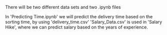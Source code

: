 There will be two different data sets and two .ipynb files

In 'Predicting Time.ipynb' we will predict the delivery time based on the sorting time, by using 'delivery_time.csv'
'Salary_Data.csv' is used in 'Salary Hike', where we can predict salary based on the years of experience.
